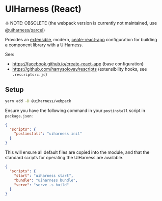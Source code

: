 # UIHarness (React)

☣️ NOTE: OBSOLETE (the webpack version is currently not maintained, use [@uiharness/parcel](../parcel))

Provides an [extensible](https://github.com/harrysolovay/rescripts), modern, [ceate-react-app](https://facebook.github.io/create-react-app) configuration for building a component library with a UIHarness.

See:

- https://facebook.github.io/create-react-app (base configuration)
- https://github.com/harrysolovay/rescripts (extensibility hooks, see `.rescriptsrc.js`)

## Setup

```bash
yarn add -D @uiharness/webpack
```

Ensure you have the following command in your `postinstall` script in `package.json`:

```json
{
  "scripts": {
    "postinstall": "uiharness init"
  }
}
```

This will ensure all default files are copied into the module, and that the standard scripts for operating the UIHarness are available.

```json
{
  "scripts": {
    "start": "uiharness start",
    "bundle": "uiharness bundle",
    "serve": "serve -s build"
  }
}
```
